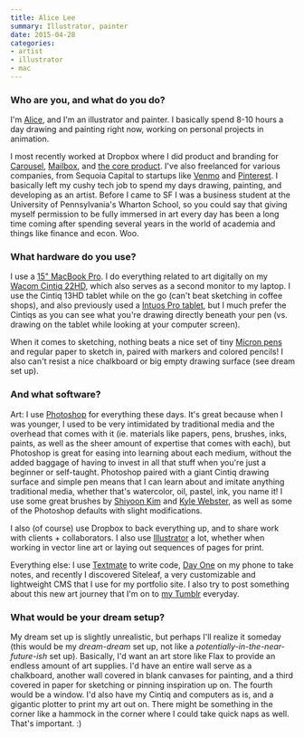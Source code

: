 ```yaml
---
title: Alice Lee
summary: Illustrator, painter
date: 2015-04-28
categories:
- artist
- illustrator
- mac
---
```


### Who are you, and what do you do?

I'm [Alice](http://byalicelee.com/ "Alice's website."), and I'm an illustrator and painter. I basically spend 8-10 hours a day drawing and painting right now, working on personal projects in animation.

I most recently worked at Dropbox where I did product and branding for [Carousel][carousel.2], [Mailbox][], and [the core product][dropbox]. I've also freelanced for various companies, from Sequoia Capital to startups like [Venmo][] and [Pinterest][]. I basically left my cushy tech job to spend my days drawing, painting, and developing as an artist. Before I came to SF I was a business student at the University of Pennsylvania's Wharton School, so you could say that giving myself permission to be fully immersed in art every day has been a long time coming after spending several years in the world of academia and things like finance and econ. Woo.

### What hardware do you use?

I use a [15" MacBook Pro][macbook-pro]. I do everything related to art digitally on my [Wacom Cintiq 22HD][cintiq], which also serves as a second monitor to my laptop. I use the Cintiq 13HD tablet while on the go (can't beat sketching in coffee shops), and also previously used a [Intuos Pro tablet][intuos-pro], but I much prefer the Cintiqs as you can see what you're drawing directly beneath your pen (vs. drawing on the tablet while looking at your computer screen).

When it comes to sketching, nothing beats a nice set of tiny [Micron pens][pigma-micron] and regular paper to sketch in, paired with markers and colored pencils! I also can't resist a nice chalkboard or big empty drawing surface (see dream set up).

### And what software?

Art: I use [Photoshop][] for everything these days. It's great because when I was younger, I used to be very intimidated by traditional media and the overhead that comes with it (ie. materials like papers, pens, brushes, inks, paints, as well as the sheer amount of expertise that comes with each), but Photoshop is great for easing into learning about each medium, without the added baggage of having to invest in all that stuff when you're just a beginner or self-taught. Photoshop paired with a giant Cintiq drawing surface and simple pen means that I can learn about and imitate anything traditional media, whether that's watercolor, oil, pastel, ink, you name it! I use some great brushes by [Shiyoon Kim](http://shiyoonkim.tumblr.com/ "Shiyoon's Tumblr site.") and [Kyle Webster](https://gumroad.com/kyletwebster/ "Kyle's Gumroad brush store."), as well as some of the Photoshop defaults with slight modifications.

I also (of course) use Dropbox to back everything up, and to share work with clients + collaborators. I also use [Illustrator][] a lot, whether when working in vector line art or laying out sequences of pages for print.

Everything else: I use [Textmate][] to write code, [Day One][day-one-ios] on my phone to take notes, and recently I discovered Siteleaf, a very customizable and lightweight CMS that I use for my portfolio site. I also try to post something about this new art journey that I'm on to [my Tumblr](http://blog.byalicelee.com/ "Alice's Tumblr site.") everyday.

### What would be your dream setup?

My dream set up is slightly unrealistic, but perhaps I'll realize it someday (this would be my _dream-dream_ set up, not like a _potentially-in-the-near-future-ish_ set up). Basically, I'd want an art store like Flax to provide an endless amount of art supplies. I'd have an entire wall serve as a chalkboard, another wall covered in blank canvases for painting, and a third covered in paper for sketching or pinning inspiration up on. The fourth would be a window. I'd also have my Cintiq and computers as is, and a gigantic plotter to print my art out on. There might be something in the corner like a hammock in the corner where I could take quick naps as well. That's important. :)

[carousel.2]: https://carousel.dropbox.com/ "A photo sharing service from Dropbox."
[cintiq]: https://www.wacom.com/en/us/cintiq "A computer screen you can draw on."
[day-one-ios]: https://itunes.apple.com/us/app/day-one-journal/id421706526 "A journal app."
[dropbox]: https://www.dropbox.com/ "Online syncing and storage."
[illustrator]: https://www.adobe.com/products/illustrator.html "A vector graphics editor."
[intuos-pro]: http://web.archive.org/web/20190506070316/https://www.wacom.com/en-ca/products/pen-tablets/intuos-pro-medium "A drawing tablet with multi-touch support."
[macbook-pro]: https://www.apple.com/macbook-pro/ "A laptop."
[mailbox]: http://www.mailboxapp.com/ "A email client."
[photoshop]: https://www.adobe.com/products/photoshop.html "A bitmap image editor."
[pigma-micron]: http://web.archive.org/web/20200719070910/http://sakuraofamerica.com:80/pen-archival "A technical pen with archival pigmented ink."
[pinterest]: https://www.pinterest.com/ "An online 'pinboard' service."
[textmate]: https://macromates.com/ "A text editor for the Mac."
[venmo]: https://venmo.com/ "A payment service."
